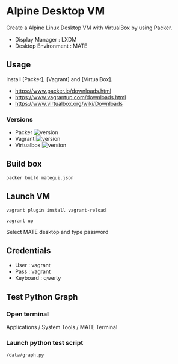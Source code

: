 # Alpine Desktop VM

Create a Alpine Linux Desktop VM with VirtualBox by using Packer.

- Display Manager : LXDM
- Desktop Environment : MATE

## Usage

Install [Packer], [Vagrant] and [VirtualBox].

* https://www.packer.io/downloads.html
* https://www.vagrantup.com/downloads.html
* https://www.virtualbox.org/wiki/Downloads

### Versions
- Packer ![version](https://img.shields.io/badge/version-1.5.4-blue)
- Vagrant ![version](https://img.shields.io/badge/version-2.2.7-blue)
- Virtualbox ![version](https://img.shields.io/badge/version-5.2.34-blue)

## Build box
```packer build mategui.json```

## Launch VM
```vagrant plugin install vagrant-reload```

```vagrant up```

Select MATE desktop and type password

## Credentials
- User : vagrant
- Pass : vagrant
- Keyboard : qwerty

## Test Python Graph
### Open terminal
 Applications / System Tools / MATE Terminal
### Launch python test script
 ```/data/graph.py```
